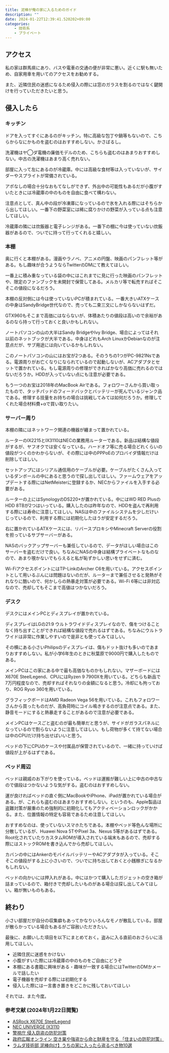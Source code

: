 ```yaml
---
title: 泥棒が俺の家に入るためのガイド
description: ""
date: 2024-01-22T12:39:41.520202+09:00
categories:
    - 技術系
    - プライベート
---
```


## アクセス

私の家は群馬県にあり、バスや電車の交通の便が非常に悪い。近くに駅も無いため、自家用車を用いてのアクセスをお勧めする。

また、近隣住民の迷惑になるため侵入の際には窓のガラスを割るのではなく鍵開けを行っていただきたいと思う。

## 侵入したら

### キッチン

ドアを入ってすぐにあるのがキッチン。特に高級な包丁や鍋等もないので、こちらからなにかものを盗むのはおすすめしない。かさばるし。

洗濯機はヤ◯ダ電機の廉価モデルのため、こちらも盗むのはあまりおすすめしない。中古の洗濯機はあまり高く売れない。

部屋に入って左にあるのが冷蔵庫。中には高級な食材等は入っていないが、サイダーやスプライトが常備されている。

アポなしの場合十分なおもてなしができず、外出中の可能性もあるだが小腹がすいたときには冷蔵庫の中のものを自由に食べて構わない。

注意点として、真ん中の段が冷凍庫になっているので氷を入れる際にはそちらから出してほしい。一番下の野菜室には稀に腐りかけの野菜が入っている点も注意してほしい。

冷蔵庫の隣には炊飯器と電子レンジがある。一番下の棚に今は使っていない炊飯器があるので、ついでに持って行ってくれると嬉しい。

### 本棚

奥に行くと本棚がある。漫画やラノベ、アニメの円盤、映画のパンフレット等がある。もし趣味が合うようならTwitterのDMにて教えてほしい。

一番上に積み重なっている袋の中にはこれまでに見に行った映画のパンフレットや、限定のファンブックを未開封で保管してある。メルカリ等で転売すればそこそこの値段になるだろう。

本棚の反対側には今は使っていないPCが積まれている。一番大きいATXケースの中身はSandyBridge世代なので、売っても二束三文にしかならないはずだ。

GTX960もそこまで高価にはならないが、体積あたりの値段は高いので余裕があるのなら持って行っておくと良いかもしれない。

ノートパソコンの山の大半はSandy BridgeやIvy Bridge、場合によってはそれ以前のネットブックが大半である。中身はどれもArch LinuxかDebianなのが注意点だが、サブ用途には向いているかもしれない。

このノートパソコンの山にはお宝が2つある。そのうちの1つがPC-9821Nsである。電源周りがお亡くなりになられているので起動しないが、ACアダプタとセットで置かれている。もし電源周りの修理ができればかなり高価に売れるのではないだろうか。HDDが入っていない点にも注意が必要である。

もう一つのお宝は2018年のMacBook Airである。フォロワーさんから買い取ったもので、タッチパッドのフィードバックとバッテリーが死んでいるジャンク品である。修理する技量をお持ちの場合は挑戦してみては如何だろうか。修理してくれた場合材料費+αで買い取りたい。

### サーバー周り

本棚の隣にはネットワーク関連の機器が纏まって置かれている。

ルーターのIX2215とIX3110はNECの業務用ルーターである。新品は結構な値段がするが、ヤフオクでは安くなっている。ハードオフ等に売る場合どれくらいの値段がつくのかわからないが、その際には中のPPPoEのプロバイダ情報だけは削除してほしい。

セットアップにはシリアル通信用のケーブルが必要。ケーブルがたくさん入っているダンボールの中にあると思うので探し出してほしい。ファームウェアをアップデートする際にはNetMeisterに登録するか、NECからファイルを入手する必要がある。

ルーターの上にはSynologyのDS220+が置かれている。中にはWD RED PlusのHDD 8TBが2つはいっている。購入したのは昨年なので、HDDを盗んで再利用する際には寿命に注意してほしい。NASは中のファイルシステムを少しだけいじっているので、利用する際には初期化したほうが安定するだろう。

右に置かれているATXケースには、リバースプロキシやMinecraft Serverの役割を担っているサブサーバーがある。

NASのバックアップサーバーも兼任しているので、データがほしい場合はこのサーバーを盗むだけで良い。ちなみにNASの中身は結構プライベートなものなので、あまり覗かないでもらえると私が恥ずかしい思いをせずに済む。

Wi-FiアクセスポイントにはTP-LinkのArcher C6を用いている。アクセスポイントとして用いるぶんには問題はないのだが、ルーターまで兼任させると発熱がそれなりに酷いので、何かしらの熱暴走対策が必要である。Wi-Fi 6等には非対応なので、売却してもそこまで高値はつかないだろう。

### デスク

デスクにはメインPCとディスプレイが置かれている。

ディスプレイはLGの21:9 ウルトラワイドディスプレイなので、傷をつけることなく持ち出すことができれば結構な値段で売れるはずである。ちなみにウルトラワイドは非常に作業しやすいので是非とも使ってみてほしい。

その横にある小さいPhilipsのディスプレイは、傷もドット抜けも多いのであまりおすすめしない。私が小学6年生のときに秋葉原で9000円で購入したものである。

メインPCはこの家にある中で最も高価なものかもしれない。マザーボードにはX670E SteelLegend、CPUにはRyzen 9 7900Xを用いている。どちらも新品で7万円程度なので、売却すればそれなりの金額になると思う。冷却にも拘っており、ROG Ryuo 360を用いている。

グラフィックボードはAMD Radeon Vega 56を用いている。これもフォロワーさんから買ったものだが、高負荷時にコイル鳴きするのが注意点である。また、静音モードにすると熱暴走することがあるので注意が必要である。

メインPCはケースごと盗むのが最も簡単だと思うが、サイドがガラスパネルになっているので割らないように注意してほしい。もし荷物が多くて持てない場合は中のCPUだけ持ち出せばいいと思う。

ベッドの下にCPUのケースや付属品が保管されているので、一緒に持っていけば値段が上がるはずである。

### ベッド周辺

ベッドは親戚のお下がりを使っている。ベッドは運搬が難しい上に中古の中古なので値段はつかないような気がする。盗むのはおすすめしない。

運が良ければベッドの直ぐ側にMacBookやiPhone、iPadが置かれている場合がある。が、これらも盗むのはあまりおすすめしない。というのも、Apple製品は盗難対策が厳重のため強制的に初期化してもアクティベーションロックがかかる。また、位置情報の特定も容易であるため注意してほしい。

おすすめなのは、使っていないスマホたちである。本棚やベッド等色んな場所に分散しているが、Huawei Nova 5TやPixel 3a、Nexus 5等があるはずである。Root化されていたりカスタムROMが導入されている端末もあるので、売却する際にはストックROMを書き込んでから売却してほしい。

カバンの中にはAnkerのモバイルバッテリーやACアダプタが入っている。そこそこの値段がする上に小さいので、ついでに持ち出しておくと小銭稼ぎになるかもしれない。

ベッドの向かいには押入れがある。中にはかつて購入したガジェットの空き箱が詰まっているので、箱付きで売却したいものがある場合は探し出してみてほしい。箱が無いものもある。

## 終わり

小さい部屋だが自分の収集癖もあってかなりいろんなモノが散乱している。部屋が散らかっている場合もあるがご容赦いただきたい。

最後に、お願いした項目を以下にまとめておく。盗みに入る直前のおさらいに活用してほしい。

- 近隣住民に迷惑をかけない
- 小腹がすいた際には冷蔵庫の中のものをご自由にどうぞ
- 本棚にある書籍に興味がある・趣味が一致する場合にはTwitterのDMかメールで話したい
- 電子機器を売却する際には初期化する
- 侵入した際には一言書き置きをどこかに残しておいてほしい

それでは、また今度。


### 参考文献 (2024年1月22日閲覧)

- [ASRock X670E SteelLegend](https://www.asrock.com/mb/AMD/X670E%20Steel%20Legend/index.jp.asp)
- [NEC UNIVERGE IX3110](https://jpn.nec.com/univerge/ix/Info/ix3110.html)
- [警視庁 侵入窃盗の防犯対策](https://www.keishicho.metro.tokyo.lg.jp/kurashi/higai/akisu/akisu.html)
- [政府広報オンライン 空き巣や強盗から命と財産を守る 「住まいの防犯対策」](https://www.gov-online.go.jp/useful/article/202310/1.html)
- [ラムダ技術部 泥棒向け】うちの家に入ったら盗るべき物10選](https://youtu.be/e6KOKUNu2T4)
